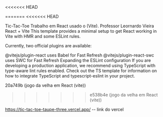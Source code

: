 <<<<<<< HEAD

=======
 <<<<<<< HEAD

Tic-Tac-Toe
Trabalho em React usado o (Vite). Professor Leornardo Vieira
React + Vite
This template provides a minimal setup to get React working in Vite with HMR and some ESLint rules.

Currently, two official plugins are available:

@vitejs/plugin-react uses Babel for Fast Refresh
@vitejs/plugin-react-swc uses SWC for Fast Refresh
Expanding the ESLint configuration
If you are developing a production application, we recommend using TypeScript with type-aware lint rules enabled. Check out the TS template for information on how to integrate TypeScript and typescript-eslint in your project.

20a749b (jogo da velha em React (vite))
>>>>>>> e538b4e (jogo da velha em React (vite))


https://tic-tac-toe-taupe-three.vercel.app/ -- link do vercel
